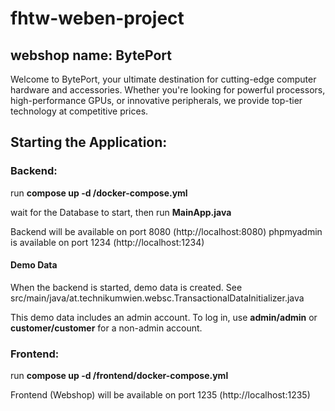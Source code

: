 # fhtw-weben-project

## webshop name: BytePort

Welcome to BytePort, your ultimate destination for cutting-edge computer hardware and accessories. Whether you're
looking for powerful processors, high-performance GPUs, or innovative peripherals, we provide top-tier technology at
competitive prices.

## Starting the Application:

### Backend:

run **compose up -d /docker-compose.yml**

wait for the Database to start, then run **MainApp.java**

Backend will be available on port 8080 (http://localhost:8080)
phpmyadmin is available on port 1234 (http://localhost:1234)

#### Demo Data

When the backend is started, demo data is created.
See src/main/java/at.technikumwien.websc.TransactionalDataInitializer.java

This demo data includes an admin account.
To log in, use **admin/admin**
or **customer/customer** for a non-admin account.

### Frontend:

run **compose up -d /frontend/docker-compose.yml**

Frontend (Webshop) will be available on port 1235 (http://localhost:1235)
